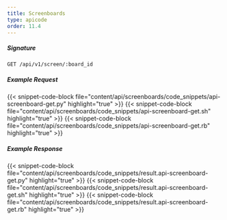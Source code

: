 ```yaml
---
title: Screenboards
type: apicode
order: 11.4
---
```


##### Signature
`GET /api/v1/screen/:board_id`
##### Example Request
{{< snippet-code-block file="content/api/screenboards/code_snippets/api-screenboard-get.py" highlight="true" >}}
{{< snippet-code-block file="content/api/screenboards/code_snippets/api-screenboard-get.sh" highlight="true" >}}
{{< snippet-code-block file="content/api/screenboards/code_snippets/api-screenboard-get.rb" highlight="true" >}}
##### Example Response
{{< snippet-code-block file="content/api/screenboards/code_snippets/result.api-screenboard-get.py" highlight="true" >}}
{{< snippet-code-block file="content/api/screenboards/code_snippets/result.api-screenboard-get.sh" highlight="true" >}}
{{< snippet-code-block file="content/api/screenboards/code_snippets/result.api-screenboard-get.rb" highlight="true" >}}